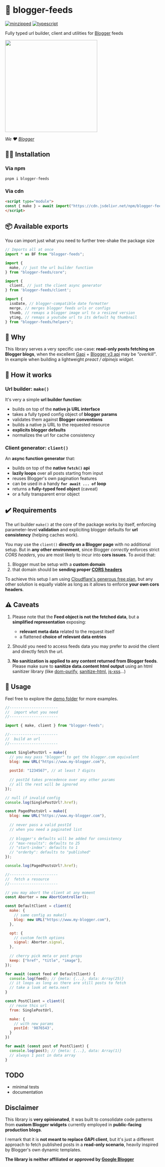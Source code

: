 # 📰 blogger-feeds

[![minzipped](https://badgen.net/bundlephobia/minzip/blogger-feeds?color=blue)](https://bundlephobia.com/package/blogger-feeds) [![typescript](https://badgen.net/npm/types/blogger-feeds)](https://www.npmjs.com/package/blogger-feeds)

Fully typed url builder, client and utilities for [Blogger](https://www.blogger.com) feeds

<img width="300" src="./docs/public/blogger-feeds-logo.svg" />

*We ❤ [Blogger](https://www.blogger.com)*

## :man_technologist: Installation

### Via npm

``` bash
pnpm i blogger-feeds
```

### Via cdn

``` html
<script type="module">
const { make } = await import("https://cdn.jsdelivr.net/npm/blogger-feeds@latest/core")
</script>

```

## :package: Available exports

You can import just what you need to further tree-shake the package size

``` js
// Imports all at once
import * as BF from "blogger-feeds";

import { 
  make, // just the url builder function
} from "blogger-feeds/core";

import { 
  client, // just the client async generator
} from 'blogger-feeds/client';

import { 
  isoDate, // blogger-compatible date formatter
  merge, // merges blogger feeds urls or configs
  thumb, // remaps a blogger image url to a resized version
  ytimg, // remaps a youtube url to its default hq thumbnail
} from "blogger-feeds/helpers";
```

## :thinking: Why

This library serves a very specific use-case: **read-only posts fetching on Blogger blogs**, when the excellent [Gapi](https://github.com/google/google-api-javascript-client) + [Blogger v3 api](https://developers.google.com/blogger/docs/3.0/reference) may be *"overkill"*. In example when building a lightweight *preact / alpinejs widget*.

## :wrench: How it works

### Url builder: `make()`

It's very a simple **url builder function**:

* builds on top of the **native js URL interface**
* takes a fully typed config object of **blogger params**
* validates them against **Blogger conventions**
* builds a native js URL to the requested resource
* **explicits blogger defaults**
* normalizes the url for cache consistency

### Client generator: `client()`

An **async function generator** that:

* builds on top of the **native `fetch()` api**
* **lazily loops** over all posts starting from input
* reuses Blogger's own pagination features
* can be used in a handy **`for await ... of` loop**
* returns a **fully-typed feed object** (caveat)
* or a fully transparent error object

## :heavy_check_mark: Requirements

The url builder `make()` at the core of the package works by itself, enforcing parameter-level **validation** and expliciting blogger defaults for **url consistency** (helping caches work).

You may use the `client()` **directly on a Blogger page** with no additional setup. But in **any other environment**, since Blogger *correctly* enforces strict *CORS headers*, you are most likely to incur into **cors issues**. To avoid that:

1. Blogger must be setup with a **custom domain**
2. that domain should be **sending proper [CORS headers](https://developer.mozilla.org/en-US/docs/Web/HTTP/CORS)**

To achieve this setup I am using [Cloudflare's generous free plan](https://www.cloudflare.com/plans/free), but any other solution is equally viable as long as it allows to enforce **your own cors headers**.

## :warning: Caveats

1. Please note that the **Feed object is not the fetched data**, but a **simplified representation** exposing:
   * **relevant meta data** related to the request itself
   * a flattened **choice of relevant data entries**

2. Should you need to access feeds data you may prefer to avoid the client and directly fetch the url.

3. **No sanitization is applied to any content returned from Blogger feeds**. Please make sure to **sanitize data.content html output** using an html sanitizer library (like [dom-purify](https://github.com/cure53/DOMPurify), [sanitize-html](https://github.com/apostrophecms/sanitize-html), [js-xss](https://jsxss.com/en/index.html)...)

## :muscle: Usage

Feel free to explore the [demo folder](https://github.com/giandomenicodisalvatore/blogger-feeds/tree/main/demo) for more examples.

``` js
//----------------------
//  import what you need
//----------------------

import { make, client } from "blogger-feeds";

//----------------------
//  build an url
//----------------------

const SinglePostUrl = make({
  // you may pass "blogger" to get the blogger.com equivalent
  blog: new URL("https://www.my-blogger.com"),
  
  postId: "1234567", // at least 7 digits
  
  // postId takes precedence over any other params
  // all the rest will be ignored
});

// null if invalid config
console.log(SinglePostUrl?.href);

const PagedPostsUrl = make({
  blog: new URL("https://www.my-blogger.com"),
  
  // never pass a valid postId 
  // when you need a paginated list
  
  // blogger's defaults will be added for consistency
  // "max-results": defaults to 25
  // "start-index": defaults to 1
  // "orderby": defaults to "published"
});

console.log(PagedPostsUrl?.href);

//----------------------
//  fetch a resource
//----------------------

// you may abort the client at any moment
const Aborter = new AbortController();

const DefaultClient = client({
  make: {
    // same config as make()
    blog: new URL("https://www.my-blogger.com"),
  },

  opt: { 
    // custom fecth options
    signal: Aborter.signal,
  },
  
  // cherry pick meta or post props
  keep: ["href", "title", "image"],
});

for await (const feed of DefaultClient) {
  console.log(feed); // {meta: {...}, data: Array(25)} 
  // it loops as long as there are still posts to fetch 
  // take a look at meta.next
}

const PostClient = client({
  // reuse this url
  from: SinglePostUrl,

  make: {
    // with new params
    postId: '9876543',
  }
})

for await (const post of PostClient) {
  console.log(post); // {meta: {...}, data: Array(1)}
  // always 1 post in data array
}
```

## TODO

* minimal tests
* documentation

## Disclaimer

This library is **very opinionated**, it was built to consolidate code patterns from **custom Blogger widgets** currently employed in **public-facing production blogs**.

I remark that it is **not meant to replace GAPI client**, but it's just a different approach to fetch published posts in a **read-only scenario**, heavily inspired by Blogger's own dynamic templates.

**The library is neither affiliated or approved by [Google Blogger](https://www.blogger.com)**
